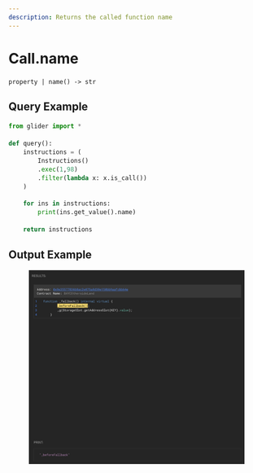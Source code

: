 ```yaml
---
description: Returns the called function name
---
```


# Call.name

`property | name() -> str`

## Query Example

```python
from glider import *

def query():
    instructions = (
        Instructions()
        .exec(1,98)
        .filter(lambda x: x.is_call())
    )

    for ins in instructions:
        print(ins.get_value().name)

    return instructions
```

## Output Example

<figure><img src="../../../.gitbook/assets/image (1) (1) (1) (1) (1) (1) (1) (1) (2) (1) (1).png" alt=""><figcaption></figcaption></figure>
